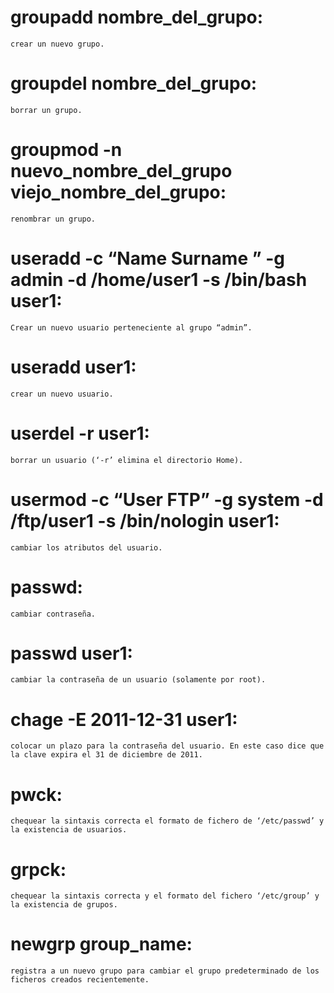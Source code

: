 # groupadd nombre_del_grupo: 
    crear un nuevo grupo.
# groupdel nombre_del_grupo: 
    borrar un grupo.
# groupmod -n nuevo_nombre_del_grupo viejo_nombre_del_grupo: 
    renombrar un grupo.
# useradd -c “Name Surname ” -g admin -d /home/user1 -s /bin/bash user1: 
    Crear un nuevo usuario perteneciente al grupo “admin”.
# useradd user1: 
    crear un nuevo usuario.
# userdel -r user1: 
    borrar un usuario (‘-r’ elimina el directorio Home).
# usermod -c “User FTP” -g system -d /ftp/user1 -s /bin/nologin user1: 
    cambiar los atributos del usuario.
# passwd: 
    cambiar contraseña.
# passwd user1: 
    cambiar la contraseña de un usuario (solamente por root).
# chage -E 2011-12-31 user1: 
    colocar un plazo para la contraseña del usuario. En este caso dice que la clave expira el 31 de diciembre de 2011.
# pwck: 
    chequear la sintaxis correcta el formato de fichero de ‘/etc/passwd’ y la existencia de usuarios.
# grpck: 
    chequear la sintaxis correcta y el formato del fichero ‘/etc/group’ y la existencia de grupos.
# newgrp group_name: 
    registra a un nuevo grupo para cambiar el grupo predeterminado de los ficheros creados recientemente.